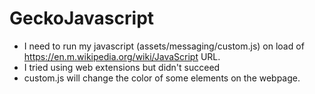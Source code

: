 # GeckoJavascript

* I need to run my javascript (assets/messaging/custom.js) on load of https://en.m.wikipedia.org/wiki/JavaScript URL.
* I tried using web extensions but didn't succeed
* custom.js will change the color of some elements on the webpage. 
